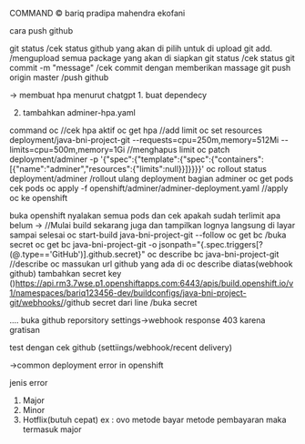 
COMMAND © bariq pradipa mahendra ekofani

cara push github

git status /cek status github yang akan di pilih untuk di upload
git add. /mengupload semua package yang akan di siapkan
git status /cek status
git commit -m "message" /cek commit dengan memberikan massage
git push origin master /push github

-> membuat hpa
menurut chatgpt 1. buat dependecy 

2. tambahkan adminer-hpa.yaml


command oc
//cek hpa aktif
oc get hpa
//add limit
oc set resources deployment/java-bni-project-git   --requests=cpu=250m,memory=512Mi   --limits=cpu=500m,memory=1Gi
//menghapus limit
oc patch deployment/adminer   -p '{"spec":{"template":{"spec":{"containers":[{"name":"adminer","resources":{"limits":null}}]}}}}'
oc rollout status  deployment/adminer /rollout ulang deployment bagian adminer
oc get pods cek pods
oc apply -f openshift/adminer/adminer-deployment.yaml //apply oc ke openshift

buka openshift nyalakan semua pods dan cek apakah sudah terlimit apa belum
->
//Mulai build sekarang juga dan tampilkan lognya langsung di layar sampai selesai
oc start-build java-bni-project-git --follow
oc get bc
/buka secret
oc get bc java-bni-project-git -o jsonpath="{.spec.triggers[?(@.type=='GitHub')].github.secret}"
oc describe bc java-bni-project-git //describe oc
massukan url github yang ada di oc describe diatas(webhook github) tambahkan secret key
()https://api.rm3.7wse.p1.openshiftapps.com:6443/apis/build.openshift.io/v1/namespaces/bariq123456-dev/buildconfigs/java-bni-project-git/webhooks/<secret>/github
secret dari line /buka secret

....
buka github reporsitory
settings->webhook
response 403 karena gratisan

test dengan cek github (settiings/webhook/recent delivery)

->common deployment error in openshift

jenis error
1. Major
2. Minor
3. Hotflix(butuh cepat)
 ex : ovo metode bayar metode pembayaran maka termasuk major

